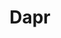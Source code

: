 ---
title: Dapr
categories:
  - cloud
docs:
  - id: java
    url: https://github.com/diagridio/testcontainers-dapr
    isThirdParty: true
    example: |
      ```java
      var dapr = new DaprContainer();
      dapr.start();
      ```
description: |
  Dapr is a CNCF and open-source project to enable developers with a consistent set of application-level APIs to develop faster cloud-native applications.
---